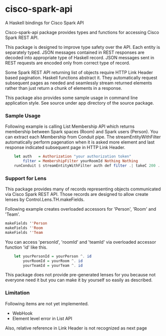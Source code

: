 # cisco-spark-api
A Haskell bindings for Cisco Spark API

Cisco-spark-api package provides types and functions for accessing Cisco Spark REST API.

This package is designed to improve type safety over the API.  Each entity is separately typed.
JSON messages contained in REST responses are decoded into appropriate type of Haskell record.
JSON messages sent in REST requests are encoded only from correct type of record.

Some Spark REST API returning list of objects require HTTP Link Header based pagination.
Haskell functions abstract it.  They automatically request subsequent pages as needed and
seamlessly stream returned elements rather than just return a chunk of elements in a response.

This package also provides some sample usage in command line application style.
See source under app directory of the source package.

### Sample Usage

Following example is calling List Membership API which returns membership between
Spark spaces (Room) and Spark users (Person).  You can extract each Membership from
Conduit pipe.  The streamEntityWithFilter automatically perform pagenation when it is
asked more element and last response indicated subsequent page in HTTP Link Header.

```Haskell
    let auth   = Authorization "your authorization token"
        filter = MembershipFilter yourRoomId Nothing Nothing
    runConduit $ streamEntityWithFilter auth def filter .| takeC 200 .| mapM_C print
```

### Support for Lens

This package provides many of records representing objects communicated via Cisco Spark REST API.
Those records are designed to allow create lenses by Control.Lens.TH.makeFields.

Following example creates overloaded accessors for 'Person', 'Room' and 'Team'.

```Haskell
makeFields ''Person
makeFields ''Room
makeFields ''Team
```

You can access 'personId', 'roomId' and 'teamId' via overloaded accessor function 'id' like this.

```Haskell
    let yourPersonId = yourPerson ^. id
        yourRoomId = yourRoom ^. id
        yourTeamId = yourTeam ^. id
```

This package does not provide pre-generated lenses for you because not everyone need it
but you can make it by yourself so easily as described.

### Limitation

Following items are not yet implemented.

- WebHook
- Element level error in List API

Also, relative reference in Link Header is not recognized as next page
